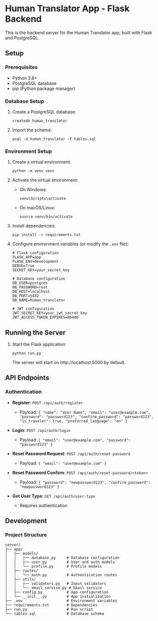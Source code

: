 # Human Translator App - Flask Backend

This is the backend server for the Human Translator app, built with Flask and PostgreSQL.

## Setup

### Prerequisites

- Python 3.8+
- PostgreSQL database
- pip (Python package manager)

### Database Setup

1. Create a PostgreSQL database:
   ```
   createdb human_translator
   ```

2. Import the schema:
   ```
   psql -d human_translator -f tables.sql
   ```

### Environment Setup

1. Create a virtual environment:
   ```
   python -m venv venv
   ```

2. Activate the virtual environment:
   - On Windows:
     ```
     venv\Scripts\activate
     ```
   - On macOS/Linux:
     ```
     source venv/bin/activate
     ```

3. Install dependencies:
   ```
   pip install -r requirements.txt
   ```

4. Configure environment variables (or modify the `.env` file):
   ```
   # Flask configuration
   FLASK_APP=app
   FLASK_ENV=development
   DEBUG=True
   SECRET_KEY=your_secret_key

   # Database configuration
   DB_USER=postgres
   DB_PASSWORD=root
   DB_HOST=localhost
   DB_PORT=5432
   DB_NAME=human_translator

   # JWT configuration
   JWT_SECRET_KEY=your_jwt_secret_key
   JWT_ACCESS_TOKEN_EXPIRES=86400
   ```

## Running the Server

1. Start the Flask application:
   ```
   python run.py
   ```

   The server will start on http://localhost:5000 by default.

## API Endpoints

### Authentication

- **Register**: `POST /api/auth/register`
  - Payload: `{ "name": "User Name", "email": "user@example.com", "password": "password123", "confirm_password": "password123", "is_traveler": true, "preferred_language": "en" }`

- **Login**: `POST /api/auth/login`
  - Payload: `{ "email": "user@example.com", "password": "password123" }`

- **Reset Password Request**: `POST /api/auth/reset-password`
  - Payload: `{ "email": "user@example.com" }`

- **Reset Password Confirm**: `POST /api/auth/reset-password/<token>`
  - Payload: `{ "password": "newpassword123", "confirm_password": "newpassword123" }`

- **Get User Type**: `GET /api/auth/user-type`
  - Requires authentication

## Development

### Project Structure

```
server/
├── app/
│   ├── models/
│   │   ├── database.py     # Database configuration
│   │   ├── user.py         # User and auth models
│   │   └── profile.py      # Profile models
│   ├── routes/
│   │   └── auth.py         # Authentication routes
│   ├── utils/
│   │   ├── validators.py   # Input validators
│   │   └── email_service.py # Email service
│   ├── config.py           # App configuration
│   └── __init__.py         # App initialization
├── .env                    # Environment variables
├── requirements.txt        # Dependencies
├── run.py                  # Run script
└── tables.sql              # Database schema
``` 